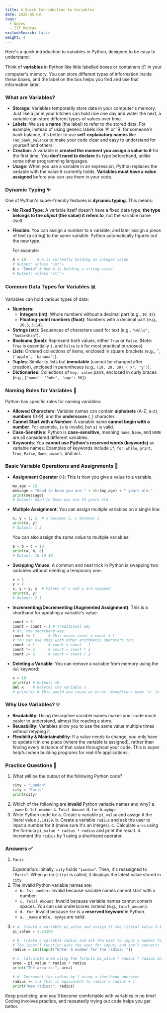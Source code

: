 ```yaml
---
title: A Quick Introduction to Variables
date: 2025-05-08
tags:
  - Notes 
  - IIT Madras
excludeSearch: false
weight: 4
---
```


Here's a quick introduction to variables in Python, designed to be easy to understand:

Think of **variables** in Python like little labelled boxes or containers 📦 in your computer's memory. You can store different types of information inside these boxes, and the label on the box helps you find and use that information later.

### What are Variables?

*   **Storage**: Variables temporarily store data in your computer's memory. Just like a jar in your kitchen can hold rice one day and water the next, a variable can store different types of values over time.
*   **Labels**: We use a **name** (the label) to refer to the stored data. For example, instead of using generic labels like 'A' or 'B' for someone's bank balance, it's better to use **self-explanatory names** like `ram_bank_balance` to make your code clear and easy to understand for yourself and others.
*   **Creation**: A variable is **created the moment you assign a value to it** for the first time. You **don't need to declare** its type beforehand, unlike some other programming languages.
*   **Usage**: When you use a variable in an expression, Python replaces the variable with the value it currently holds. **Variables must have a value assigned** before you can use them in your code.

### Dynamic Typing ✨

One of Python's super-friendly features is **dynamic typing**. This means:
*   **No Fixed Type**: A variable itself doesn't have a fixed data type; **the type belongs to the *object* (the value) it refers to**, not the variable name itself.
*   **Flexible**: You can assign a number to a variable, and later assign a piece of text (a string) to the same variable. Python automatically figures out the new type.

    For example:
    ```python
    A = 10     # A is currently holding an integer value
    # Output: <class 'int'>
    A = "India" # Now A is holding a string value
    # Output: <class 'str'>
    ```

### Common Data Types for Variables 📊

Variables can hold various types of data:

*   **Numbers**:
    *   **Integers (int)**: Whole numbers without a decimal part (e.g., `10`, `42`).
    *   **Floating-point numbers (float)**: Numbers with a decimal part (e.g., `20.5`, `3.14`).
*   **Strings (str)**: Sequences of characters used for text (e.g., `"Hello"`, `"Sudarshan"`).
*   **Booleans (bool)**: Represent truth values, either `True` or `False`. (Note: `True` is essentially `1`, and `False` is `0` for most practical purposes).
*   **Lists**: Ordered collections of items, enclosed in square brackets (e.g., ``, `['apple', 'banana']`).
*   **Tuples**: Similar to lists but **immutable** (cannot be changed after creation), enclosed in parentheses (e.g., `(10, 20, 30)`, `('x', 'y')`).
*   **Dictionaries**: Collections of `key: value` pairs, enclosed in curly braces (e.g., `{'name': 'John', 'age': 30}`).

### Naming Rules for Variables 📝

Python has specific rules for naming variables:
*   **Allowed Characters**: Variable names can contain **alphabets** (A-Z, a-z), **numbers** (0-9), and the **underscore** (`_`) character.
*   **Cannot Start with a Number**: A variable name **cannot begin with a number**. For example, `1a` is invalid, but `a1` is valid.
*   **Case-Sensitive**: Python is **case-sensitive**, meaning `name`, `Name`, and `NAME` are all considered different variables.
*   **Keywords**: You **cannot use Python's reserved words (keywords)** as variable names. Examples of keywords include `if`, `for`, `while`, `print`, `True`, `False`, `None`, `import`, and `def`.

### Basic Variable Operations and Assignments 🔄

*   **Assignment Operator (`=`)**: This is how you give a value to a variable.
    ```python
    my_age = 15
    message = "Good to know you are " + str(my_age) + " years old."
    print(message)
    # Output: Good to know you are 15 years old.
    ```
*   **Multiple Assignment**: You can assign multiple variables on a single line:
    ```python
    x, y = 1, 2  # x becomes 1, y becomes 2
    print(x, y)
    # Output: 1 2
    ```
    You can also assign the *same value* to multiple variables:
    ```python
    a = b = c = 10
    print(a, b, c)
    # Output: 10 10 10
    ```
*   **Swapping Values**: A common and neat trick in Python is swapping two variables without needing a temporary one:
    ```python
    x = 1
    y = 2
    x, y = y, x  # Values of x and y are swapped
    print(x, y)
    # Output: 2 1
    ```
*   **Incrementing/Decrementing (Augmented Assignment)**: This is a shorthand for updating a variable's value:
    ```python
    count = 0
    count = count + 1 # Traditional way
    # Or, the shorthand way:
    count += 1      # This means count = count + 1
    # You can use this with other arithmetic operators too:
    count -= 1      # count = count - 1
    count *= 2      # count = count * 2
    count /= 2      # count = count / 2
    ```
*   **Deleting a Variable**: You can remove a variable from memory using the `del` keyword:
    ```python
    x = 10
    print(x) # Output: 10
    del x    # Deletes the variable x
    # print(x) # This would now cause an error: NameError: name 'x' is not defined
    ```

### Why Use Variables? 💡

*   **Readability**: Using descriptive variable names makes your code much easier to understand, almost like reading a story.
*   **Reusability**: Variables allow you to use the same value multiple times without retyping it.
*   **Flexibility & Maintainability**: If a value needs to change, you only have to update it in one place (where the variable is assigned), rather than finding every instance of that value throughout your code. This is super helpful when building programs for real-life applications.

### Practice Questions 🧠

1.  What will be the output of the following Python code?
    ```python
    city = "London"
    city = "Paris"
    print(city)
    ```
2.  Which of the following are **invalid** Python variable names and why?
    a.  `_name`
    b.  `1st_number`
    c.  `Total Amount`
    d.  `for`
    e.  `myAge`
3.  Write Python code to:
    a.  Create a variable `pi_value` and assign it the literal value `3.14159`.
    b.  Create a variable `radius` and ask the user to input a number for it (make sure it's an integer).
    c.  Calculate `area` using the formula `pi_value * radius * radius` and print the result.
    d.  Increment the `radius` by 1 using a shorthand operator.

### Answers ✅

1.  ```python
    Paris
    ```
    *Explanation*: Initially, `city` holds `"London"`. Then, it's reassigned to `"Paris"`. When `print(city)` is called, it displays the latest value stored in `city`.
2.  The invalid Python variable names are:
    *   `b. 1st_number`: Invalid because variable names cannot start with a number.
    *   `c. Total Amount`: Invalid because variable names cannot contain spaces. You can use underscores instead (e.g., `total_amount`).
    *   `d. for`: Invalid because `for` is a **reserved keyword** in Python.
    *   `a. _name` and `e. myAge` are valid.
3.  ```python
    # a. Create a variable pi_value and assign it the literal value 3.14159
    pi_value = 3.14159

    # b. Create a variable radius and ask the user to input a number for it (make sure it's an integer)
    # The input() function asks the user for input, and int() converts it to an integer.
    radius = int(input("Enter a number for the radius: "))

    # c. Calculate area using the formula pi_value * radius * radius and print the result
    area = pi_value * radius * radius
    print("The area is:", area)

    # d. Increment the radius by 1 using a shorthand operator
    radius += 1 # This is equivalent to radius = radius + 1
    print("New radius:", radius)
    ```

Keep practicing, and you'll become comfortable with variables in no time! Coding involves practice, and repeatedly trying out code helps you get better.